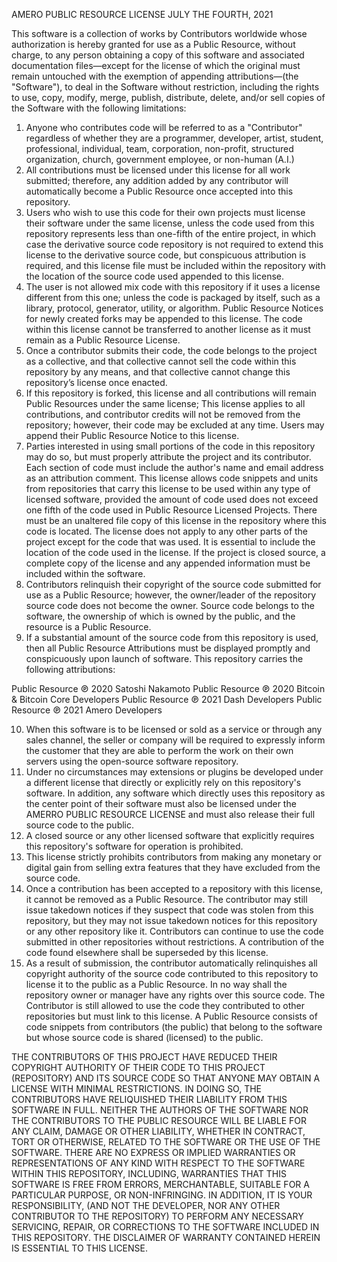 AMERO PUBLIC RESOURCE LICENSE
JULY THE FOURTH, 2021

This software is a collection of works by Contributors worldwide whose authorization is hereby granted for use as a Public Resource, without charge, to any person obtaining a copy of this software and associated documentation files—except for the license of which the original must remain untouched with the exemption of appending attributions—(the "Software"), to deal in the Software without restriction, including the rights to use, copy, modify, merge, publish, distribute, delete, and/or sell copies of the Software with the following limitations:

1.	Anyone who contributes code will be referred to as a "Contributor" regardless of whether they are a programmer, developer, artist, student, professional, individual, team, corporation, non-profit, structured organization, church, government employee, or non-human (A.I.)
2.	All contributions must be licensed under this license for all work submitted; therefore, any addition added by any contributor will automatically become a Public Resource once accepted into this repository.
3.	Users who wish to use this code for their own projects must license their software under the same license, unless the code used from this repository represents less than one-fifth of the entire project, in which case the derivative source code repository is not required to extend this license to the derivative source code, but conspicuous attribution is required, and this license file must be included within the repository with the location of the source code used appended to this license. 
4.	The user is not allowed mix code with this repository if it uses a license different from this one; unless the code is packaged by itself, such as a library, protocol, generator, utility, or algorithm. Public Resource Notices for newly created forks may be appended to this license. The code within this license cannot be transferred to another license as it must remain as a Public Resource License. 
5.	Once a contributor submits their code, the code belongs to the project as a collective, and that collective cannot sell the code within this repository by any means, and that collective cannot change this repository’s license once enacted.
6.	If this repository is forked, this license and all contributions will remain Public Resources under the same license; This license applies to all contributions, and contributor credits will not be removed from the repository; however, their code may be excluded at any time. Users may append their Public Resource Notice to this license.
7.	Parties interested in using small portions of the code in this repository may do so, but must properly attribute the project and its contributor. Each section of code must include the author's name and email address as an attribution comment. This license allows code snippets and units from repositories that carry this license to be used within any type of licensed software, provided the amount of code used does not exceed one fifth of the code used in Public Resource Licensed Projects. There must be an unaltered file copy of this license in the repository where this code is located. The license does not apply to any other parts of the project except for the code that was used. It is essential to include the location of the code used in the license. If the project is closed source, a complete copy of the license and any appended information must be included within the software.
8.	Contributors relinquish their copyright of the source code submitted for use as a Public Resource; however, the owner/leader of the repository source code does not become the owner. Source code belongs to the software, the ownership of which is owned by the public, and the resource is a Public Resource.
9.	If a substantial amount of the source code from this repository is used, then all Public Resource Attributions must be displayed promptly and conspicuously upon launch of software. This repository carries the following attributions:


Public Resource ℗ 2020 Satoshi Nakamoto
Public Resource ℗ 2020 Bitcoin & Bitcoin Core Developers
Public Resource ℗ 2021 Dash Developers
Public Resource ℗ 2021 Amero Developers
  

10.	When this software is to be licensed or sold as a service or through any sales channel, the seller or company will be required to expressly inform the customer that they are able to perform the work on their own servers using the open-source software repository.
11.	Under no circumstances may extensions or plugins be developed under a different license that directly or explicitly rely on this repository's software. In addition, any software which directly uses this repository as the center point of their software must also be licensed under the AMERRO PUBLIC RESOURCE LICENSE and must also release their full source code to the public.
12.	A closed source or any other licensed software that explicitly requires this repository's software for operation is prohibited.
13.	This license strictly prohibits contributors from making any monetary or digital gain from selling extra features that they have excluded from the source code.
14.	Once a contribution has been accepted to a repository with this license, it cannot be removed as a Public Resource. The contributor may still issue takedown notices if they suspect that code was stolen from this repository, but they may not issue takedown notices for this repository or any other repository like it. Contributors can continue to use the code submitted in other repositories without restrictions. A contribution of the code found elsewhere shall be superseded by this license.
15.	As a result of submission, the contributor automatically relinquishes all copyright authority of the source code contributed to this repository to license it to the public as a Public Resource. In no way shall the repository owner or manager have any rights over this source code. The Contributor is still allowed to use the code they contributed to other repositories but must link to this license. A Public Resource consists of code snippets from contributors (the public) that belong to the software but whose source code is shared (licensed) to the public.

THE CONTRIBUTORS OF THIS PROJECT HAVE REDUCED THEIR COPYRIGHT AUTHORITY OF THEIR CODE TO THIS PROJECT (REPOSITORY) AND ITS SOURCE CODE SO THAT ANYONE MAY OBTAIN A LICENSE WITH MINIMAL RESTRICTIONS. IN DOING SO, THE CONTRIBUTORS HAVE RELIQUISHED THEIR LIABILITY FROM THIS SOFTWARE IN FULL. NEITHER THE AUTHORS OF THE SOFTWARE NOR THE CONTRIBUTORS TO THE PUBLIC RESOURCE WILL BE LIABLE FOR ANY CLAIM, DAMAGE OR OTHER LIABILITY, WHETHER IN CONTRACT, TORT OR OTHERWISE, RELATED TO THE SOFTWARE OR THE USE OF THE SOFTWARE. THERE ARE NO EXPRESS OR IMPLIED WARRANTIES OR REPRESENTATIONS OF ANY KIND WITH RESPECT TO THE SOFTWARE WITHIN THIS REPOSITORY, INCLUDING, WARRANTIES THAT THIS SOFTWARE IS FREE FROM ERRORS, MERCHANTABLE, SUITABLE FOR A PARTICULAR PURPOSE, OR NON-INFRINGING. IN ADDITION, IT IS YOUR RESPONSIBILITY, (AND NOT THE DEVELOPER, NOR ANY OTHER CONTRIBUTOR TO THE REPOSITORY) TO PERFORM ANY NECESSARY SERVICING, REPAIR, OR CORRECTIONS TO THE SOFTWARE INCLUDED IN THIS REPOSITORY. THE DISCLAIMER OF WARRANTY CONTAINED HEREIN IS ESSENTIAL TO THIS LICENSE.
